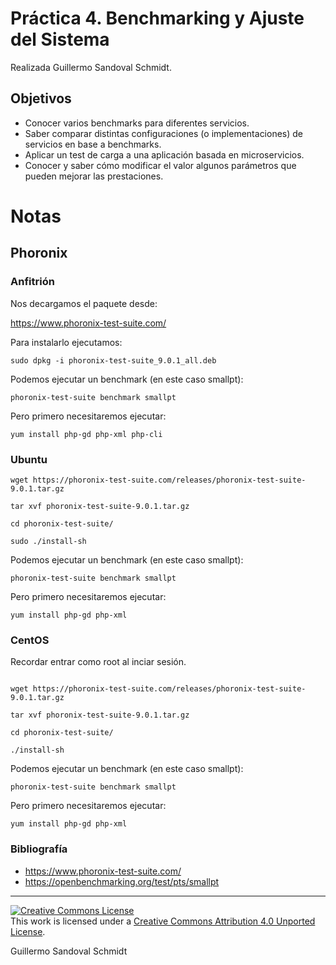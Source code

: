 # Práctica 4. Benchmarking y Ajuste del Sistema
Realizada Guillermo Sandoval Schmidt.

## Objetivos
+ Conocer varios benchmarks para diferentes servicios.
+ Saber comparar distintas configuraciones (o implementaciones) de servicios en base
a benchmarks.
+ Aplicar un test de carga a una aplicación basada en microservicios.
+ Conocer y saber cómo modificar el valor algunos parámetros que pueden mejorar
las prestaciones.

# Notas

## Phoronix

### Anfitrión

Nos decargamos el paquete desde:

https://www.phoronix-test-suite.com/

Para instalarlo ejecutamos:

`sudo dpkg -i phoronix-test-suite_9.0.1_all.deb `

Podemos ejecutar un benchmark (en este caso smallpt):

`phoronix-test-suite benchmark smallpt`

Pero primero necesitaremos ejecutar:

`yum install php-gd php-xml php-cli`

### Ubuntu

~~~
wget https://phoronix-test-suite.com/releases/phoronix-test-suite-9.0.1.tar.gz

tar xvf phoronix-test-suite-9.0.1.tar.gz

cd phoronix-test-suite/

sudo ./install-sh

~~~

Podemos ejecutar un benchmark (en este caso smallpt):

`phoronix-test-suite benchmark smallpt`

Pero primero necesitaremos ejecutar:

`yum install php-gd php-xml`

### CentOS

Recordar entrar como root al inciar sesión.

~~~

wget https://phoronix-test-suite.com/releases/phoronix-test-suite-9.0.1.tar.gz

tar xvf phoronix-test-suite-9.0.1.tar.gz

cd phoronix-test-suite/

./install-sh

~~~

Podemos ejecutar un benchmark (en este caso smallpt):

`phoronix-test-suite benchmark smallpt`

Pero primero necesitaremos ejecutar:

`yum install php-gd php-xml`

### Bibliografía

+ https://www.phoronix-test-suite.com/
+ https://openbenchmarking.org/test/pts/smallpt

---

[![Creative Commons License][image-1]][1]  
This work is licensed under a [Creative Commons Attribution 4.0 Unported License][1].

[1]:    http://creativecommons.org/licenses/by/4.0/deed.en_US

[image-1]:    http://i.creativecommons.org/l/by/4.0/80x15.png

Guillermo Sandoval Schmidt
